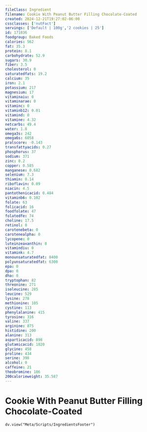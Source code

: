```yaml
---
fileClass: Ingredient
filename: Cookie With Peanut Butter Filling Chocolate-Coated
created: 2024-12-21T19:27:02-06:00
cssclasses: ['nutFact']
servings: ['Default | 100g','2 cookies | 25']
id: 171836
foodgroup: Baked Foods
calories: 562
fat: 35.3
protein: 8.1
carbohydrate: 52.9
sugars: 30.9
fiber: 3.5
cholesterol: 0
saturatedfats: 19.2
calcium: 35
iron: 2.1
potassium: 217
magnesium: 17
vitaminaiu: 0
vitaminarae: 0
vitaminc: 0
vitaminb12: 0.01
vitamind: 0
vitamine: 4.32
netcarbs: 49.4
water: 1.8
omega3s: 242
omega6s: 6058
pralscore: -0.143
transfattyacids: 0.27
phosphorus: 37
sodium: 371
zinc: 0.2
copper: 0.585
manganese: 0.682
selenium: 7.3
thiamin: 0.14
riboflavin: 0.09
niacin: 4.5
pantothenicacid: 0.484
vitaminb6: 0.102
folate: 63
folicacid: 16
foodfolate: 47
folatedfe: 74
choline: 17.5
retinol: 0
carotenebeta: 0
carotenealpha: 0
lycopene: 0
luteinzeaxanthin: 8
vitamindiu: 0
vitamink: 4.7
monounsaturatedfat: 8400
polyunsaturatedfat: 6300
epa: 0
dpa: 0
dha: 0
tryptophan: 82
threonine: 271
isoleucine: 285
leucine: 529
lysine: 278
methionine: 105
cystine: 113
phenylalanine: 415
tyrosine: 316
valine: 337
arginine: 875
histidine: 200
alanine: 313
asparticacid: 898
glutamicacid: 1820
glycine: 458
proline: 434
serine: 398
alcohol: 0
caffeine: 21
theobromine: 186
200calorieweight: 35.587
---
```


# Cookie With Peanut Butter Filling Chocolate-Coated

```dataviewjs
dv.view("Meta/Scripts/IngredientsFooter")
```